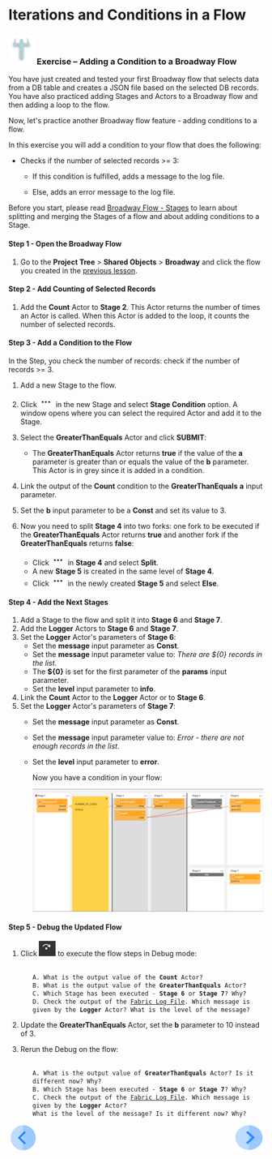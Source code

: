 # Iterations and Conditions in a Flow

### ![](/academy/images/Exercise.png) Exercise – Adding a Condition to a Broadway Flow 

You have just created and tested your first Broadway flow that selects data from a DB table and creates a JSON file based on the selected DB records. You have also practiced adding Stages and Actors to a Broadway flow and then adding a loop to the flow. 

Now, let's practice another Broadway flow feature - adding conditions to a flow. 


In this exercise you will add a condition to your flow that does the following:

- Checks if the number of selected records >= 3:  

  - If this condition is fulfilled, adds a message to the log file.

  - Else, adds an error message to the log file.

    

Before you start, please read [Broadway Flow - Stages](/articles/19_Broadway/19_broadway_flow_stages.md) to learn about splitting and merging the Stages of a flow and about adding conditions to a Stage. 

#### Step 1 - Open the Broadway Flow
1. Go to the **Project Tree** > **Shared Objects** > **Broadway** and click the flow you created in the [previous lesson](05_create_broadway_flow.md).

#### Step 2 - Add Counting of Selected Records

1. Add the **Count** Actor to **Stage 2**. This Actor returns the number of times an Actor is called. When this Actor is added to the loop, it counts the number of selected records.

#### Step 3 - Add a Condition to the Flow

In the Step, you check the number of records: check if the number of records >= 3. 

1. Add a new Stage to the flow.

2. Click ![three dots](images/three_dots_icon.png) in the new Stage and select  **Stage Condition** option. A window opens where you can select the required Actor and add it to the Stage.

3. Select the **GreaterThanEquals** Actor and click  **SUBMIT**:

     - The **GreaterThanEquals** Actor returns **true** if the value of the **a** parameter is greater than or equals the value of the **b** parameter. This Actor is in grey since it is added in a condition.

4. Link the output of the **Count** condition to the **GreaterThanEquals** **a** input parameter.

5.  Set the **b** input parameter to be a **Const** and set its value to 3.

6. Now you need to split **Stage 4** into two forks: one fork to be executed if the **GreaterThanEquals** Actor returns **true** and another fork if the **GreaterThanEquals** returns **false**:

      - Click ![three dots](images/three_dots_icon.png) in **Stage 4** and select **Split**. 
      - A new **Stage 5** is created in the same level of **Stage 4**.  
      - Click ![three dots](images/three_dots_icon.png) in the newly created **Stage 5** and select **Else**.

#### Step 4 - Add the Next Stages

1. Add a Stage to the flow and split it into **Stage 6** and **Stage 7**.
2. Add the **Logger** Actors to **Stage 6** and **Stage 7**.
3. Set the **Logger** Actor's parameters of **Stage 6**:
   - Set the **message** input parameter as **Const**.
   - Set the **message** input parameter value to: *There are ${0} records in the list*. 
   - The **${0}** is set for the first parameter of the **params** input parameter.
   - Set the **level** input parameter to **info**.
4. Link the **Count** Actor to the **Logger** Actor or to **Stage 6**.
5. Set the **Logger** Actor's parameters of **Stage 7**:
   - Set the **message** input parameter as **Const**.
   
   - Set the **message** input parameter value to: *Error - there are not enough records in the list*.
   
   - Set the **level** input parameter to **error**.
   
     Now you have a condition in your flow:
   
     ![image](images/MyFirstFlow_including_condition.png)

#### Step 5 - Debug the Updated Flow

1. Click ![Debug Step](images/debug_step_icon.png) to execute the flow steps in Debug mode:

   <ul>
   <pre><code>
   A. What is the output value of the <strong>Count</strong> Actor? 
   B. What is the output value of the <strong>GreaterThanEquals</strong> Actor? 
   C. Which Stage has been executed - <strong>Stage 6</strong> or <strong>Stage 7</strong>? Why?
   D. Check the output of the <a href="/articles/13_LUDB_viewer_and_studio_debug_capabilities/02_fabric_studio_log_files.md">Fabric Log File</a>. Which message is given by the <strong>Logger</strong> Actor? What is the level of the message? 
   </code></pre>
   </ul>
   
   
2. Update the **GreaterThanEquals** Actor, set the **b** parameter to 10 instead of 3.

3. Rerun the Debug on the flow: 

   <ul>
   <pre><code>
   A. What is the output value of <strong>GreaterThanEquals</strong> Actor? Is it different now? Why? 
   B. Which Stage has been executed - <strong>Stage 6</strong> or <strong>Stage 7</strong>? Why?
   C. Check the output of the <a href="/articles/13_LUDB_viewer_and_studio_debug_capabilities/02_fabric_studio_log_files.md">Fabric Log File</a>. Which message is given by the <strong>Logger</strong> Actor? 
   What is the level of the message? Is it different now? Why? 
   </code></pre>
   </ul>




[![Previous](/articles/images/Previous.png)](06_broadway_flow_adding_loops_and_conditions.md)[<img align="right" width="60" height="54" src="/articles/images/Next.png">](07a_broadway_flow_add_condition_exercise_solution.md)
